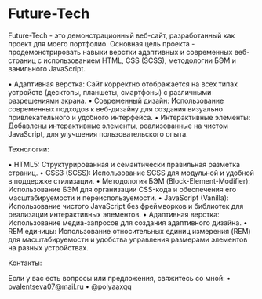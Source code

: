 # Future-Tech 
Future-Tech - это демонстрационный веб-сайт, разработанный как проект для моего портфолио. Основная цель проекта - продемонстрировать навыки верстки адаптивных и современных веб-страниц с использованием HTML, CSS (SCSS), методологии БЭМ и ванильного JavaScript.

•  Адаптивная верстка: Сайт корректно отображается на всех типах устройств (десктопы, планшеты, смартфоны) с различными разрешениями экрана.
•  Современный дизайн: Использование современных подходов к веб-дизайну для создания визуально привлекательного и удобного интерфейса.
•  Интерактивные элементы: Добавлены интерактивные элементы, реализованные на чистом JavaScript, для улучшения пользовательского опыта.

Технологии:

•  HTML5: Структурированная и семантически правильная разметка страниц.
•  CSS3 (SCSS): Использование SCSS для модульной и удобной в поддержке стилизации.
•  Методология БЭМ (Block-Element-Modifier): Использование БЭМ для организации CSS-кода и обеспечения его масштабируемости и переиспользуемости.
•  JavaScript (Vanilla): Использование чистого JavaScript без фреймворков и библиотек для реализации интерактивных элементов.
•  Адаптивная верстка: Использование медиа-запросов для создания адаптивного дизайна.
•  REM единицы: Использование относительных единиц измерения (REM) для масштабируемости и удобства управления размерами элементов на разных устройствах.

Контакты:

Если у вас есть вопросы или предложения, свяжитесь со мной:
•  pvalentseva07@mail.ru
•  @polyaaxqq
